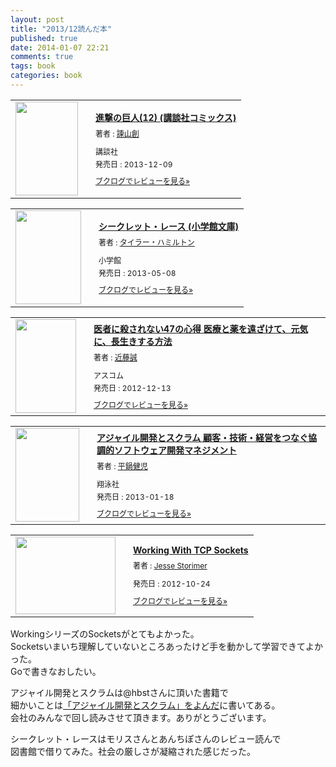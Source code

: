 ```yaml
---
layout: post
title: "2013/12読んだ本"
published: true
date: 2014-01-07 22:21
comments: true
tags: book
categories: book
---
```



<div class="booklog_html"><table><tr><td class="booklog_html_image"><a href="http://www.amazon.co.jp/%E9%80%B2%E6%92%83%E3%81%AE%E5%B7%A8%E4%BA%BA-12-%E8%AC%9B%E8%AB%87%E7%A4%BE%E3%82%B3%E3%83%9F%E3%83%83%E3%82%AF%E3%82%B9-%E8%AB%AB%E5%B1%B1-%E5%89%B5/dp/4063949761%3FSubscriptionId%3D0AVSM5SVKRWTFMG7ZR82%26tag%3D13nightcrows-22%26linkCode%3Dxm2%26camp%3D2025%26creative%3D165953%26creativeASIN%3D4063949761" target="_blank"><img src="http://ecx.images-amazon.com/images/I/51YseUTwzIL._SL160_.jpg" width="100" height="150" style="border:0;border-radius:0;" /></a></td><td class="booklog_html_info" style="padding-left:20px;"><div class="booklog_html_title" style="margin-bottom:10px;font-size:14px;font-weight:bold;"><a href="http://www.amazon.co.jp/%E9%80%B2%E6%92%83%E3%81%AE%E5%B7%A8%E4%BA%BA-12-%E8%AC%9B%E8%AB%87%E7%A4%BE%E3%82%B3%E3%83%9F%E3%83%83%E3%82%AF%E3%82%B9-%E8%AB%AB%E5%B1%B1-%E5%89%B5/dp/4063949761%3FSubscriptionId%3D0AVSM5SVKRWTFMG7ZR82%26tag%3D13nightcrows-22%26linkCode%3Dxm2%26camp%3D2025%26creative%3D165953%26creativeASIN%3D4063949761" target="_blank">進撃の巨人(12) (講談社コミックス)</a></div><div style="margin-bottom:10px;"><div class="booklog_html_author" style="margin-bottom:15px;font-size:12px;;line-height:1.2em">著者 : <a href="http://booklog.jp/author/%E8%AB%AB%E5%B1%B1%E5%89%B5" target="_blank">諫山創</a></div><div class="booklog_html_manufacturer" style="margin-bottom:5px;font-size:12px;;line-height:1.2em">講談社</div><div class="booklog_html_release" style="font-size:12px;;line-height:1.2em">発売日 : 2013-12-09</div></div><div class="booklog_html_link_amazon"><a href="http://booklog.jp/item/1/4063949761" style="font-size:12px;" target="_blank">ブクログでレビューを見る»</a></div></td></tr></table></div>

<div class="booklog_html"><table><tr><td class="booklog_html_image"><a href="http://www.amazon.co.jp/%E3%82%B7%E3%83%BC%E3%82%AF%E3%83%AC%E3%83%83%E3%83%88%E3%83%BB%E3%83%AC%E3%83%BC%E3%82%B9-%E5%B0%8F%E5%AD%A6%E9%A4%A8%E6%96%87%E5%BA%AB-%E3%82%BF%E3%82%A4%E3%83%A9%E3%83%BC-%E3%83%8F%E3%83%9F%E3%83%AB%E3%83%88%E3%83%B3/dp/4094088016%3FSubscriptionId%3D0AVSM5SVKRWTFMG7ZR82%26tag%3D13nightcrows-22%26linkCode%3Dxm2%26camp%3D2025%26creative%3D165953%26creativeASIN%3D4094088016" target="_blank"><img src="http://ecx.images-amazon.com/images/I/51nNXE4UM2L._SL160_.jpg" width="105" height="150" style="border:0;border-radius:0;" /></a></td><td class="booklog_html_info" style="padding-left:20px;"><div class="booklog_html_title" style="margin-bottom:10px;font-size:14px;font-weight:bold;"><a href="http://www.amazon.co.jp/%E3%82%B7%E3%83%BC%E3%82%AF%E3%83%AC%E3%83%83%E3%83%88%E3%83%BB%E3%83%AC%E3%83%BC%E3%82%B9-%E5%B0%8F%E5%AD%A6%E9%A4%A8%E6%96%87%E5%BA%AB-%E3%82%BF%E3%82%A4%E3%83%A9%E3%83%BC-%E3%83%8F%E3%83%9F%E3%83%AB%E3%83%88%E3%83%B3/dp/4094088016%3FSubscriptionId%3D0AVSM5SVKRWTFMG7ZR82%26tag%3D13nightcrows-22%26linkCode%3Dxm2%26camp%3D2025%26creative%3D165953%26creativeASIN%3D4094088016" target="_blank">シークレット・レース (小学館文庫)</a></div><div style="margin-bottom:10px;"><div class="booklog_html_author" style="margin-bottom:15px;font-size:12px;;line-height:1.2em">著者 : <a href="http://booklog.jp/author/%E3%82%BF%E3%82%A4%E3%83%A9%E3%83%BC%E3%83%BB%E3%83%8F%E3%83%9F%E3%83%AB%E3%83%88%E3%83%B3" target="_blank">タイラー・ハミルトン</a></div><div class="booklog_html_manufacturer" style="margin-bottom:5px;font-size:12px;;line-height:1.2em">小学館</div><div class="booklog_html_release" style="font-size:12px;;line-height:1.2em">発売日 : 2013-05-08</div></div><div class="booklog_html_link_amazon"><a href="http://booklog.jp/item/1/4094088016" style="font-size:12px;" target="_blank">ブクログでレビューを見る»</a></div></td></tr></table></div>

<div class="booklog_html"><table><tr><td class="booklog_html_image"><a href="http://www.amazon.co.jp/%E5%8C%BB%E8%80%85%E3%81%AB%E6%AE%BA%E3%81%95%E3%82%8C%E3%81%AA%E3%81%8447%E3%81%AE%E5%BF%83%E5%BE%97-%E5%8C%BB%E7%99%82%E3%81%A8%E8%96%AC%E3%82%92%E9%81%A0%E3%81%96%E3%81%91%E3%81%A6%E3%80%81%E5%85%83%E6%B0%97%E3%81%AB%E3%80%81%E9%95%B7%E7%94%9F%E3%81%8D%E3%81%99%E3%82%8B%E6%96%B9%E6%B3%95-%E8%BF%91%E8%97%A4-%E8%AA%A0/dp/4776207648%3FSubscriptionId%3D0AVSM5SVKRWTFMG7ZR82%26tag%3D13nightcrows-22%26linkCode%3Dxm2%26camp%3D2025%26creative%3D165953%26creativeASIN%3D4776207648" target="_blank"><img src="http://ecx.images-amazon.com/images/I/51bHYxcIkhL._SL160_.jpg" width="97" height="150" style="border:0;border-radius:0;" /></a></td><td class="booklog_html_info" style="padding-left:20px;"><div class="booklog_html_title" style="margin-bottom:10px;font-size:14px;font-weight:bold;"><a href="http://www.amazon.co.jp/%E5%8C%BB%E8%80%85%E3%81%AB%E6%AE%BA%E3%81%95%E3%82%8C%E3%81%AA%E3%81%8447%E3%81%AE%E5%BF%83%E5%BE%97-%E5%8C%BB%E7%99%82%E3%81%A8%E8%96%AC%E3%82%92%E9%81%A0%E3%81%96%E3%81%91%E3%81%A6%E3%80%81%E5%85%83%E6%B0%97%E3%81%AB%E3%80%81%E9%95%B7%E7%94%9F%E3%81%8D%E3%81%99%E3%82%8B%E6%96%B9%E6%B3%95-%E8%BF%91%E8%97%A4-%E8%AA%A0/dp/4776207648%3FSubscriptionId%3D0AVSM5SVKRWTFMG7ZR82%26tag%3D13nightcrows-22%26linkCode%3Dxm2%26camp%3D2025%26creative%3D165953%26creativeASIN%3D4776207648" target="_blank">医者に殺されない47の心得 医療と薬を遠ざけて、元気に、長生きする方法</a></div><div style="margin-bottom:10px;"><div class="booklog_html_author" style="margin-bottom:15px;font-size:12px;;line-height:1.2em">著者 : <a href="http://booklog.jp/author/%E8%BF%91%E8%97%A4%E8%AA%A0" target="_blank">近藤誠</a></div><div class="booklog_html_manufacturer" style="margin-bottom:5px;font-size:12px;;line-height:1.2em">アスコム</div><div class="booklog_html_release" style="font-size:12px;;line-height:1.2em">発売日 : 2012-12-13</div></div><div class="booklog_html_link_amazon"><a href="http://booklog.jp/item/1/4776207648" style="font-size:12px;" target="_blank">ブクログでレビューを見る»</a></div></td></tr></table></div>

<div class="booklog_html"><table><tr><td class="booklog_html_image"><a href="http://www.amazon.co.jp/%E3%82%A2%E3%82%B8%E3%83%A3%E3%82%A4%E3%83%AB%E9%96%8B%E7%99%BA%E3%81%A8%E3%82%B9%E3%82%AF%E3%83%A9%E3%83%A0-%E9%A1%A7%E5%AE%A2%E3%83%BB%E6%8A%80%E8%A1%93%E3%83%BB%E7%B5%8C%E5%96%B6%E3%82%92%E3%81%A4%E3%81%AA%E3%81%90%E5%8D%94%E8%AA%BF%E7%9A%84%E3%82%BD%E3%83%95%E3%83%88%E3%82%A6%E3%82%A7%E3%82%A2%E9%96%8B%E7%99%BA%E3%83%9E%E3%83%8D%E3%82%B8%E3%83%A1%E3%83%B3%E3%83%88-%E5%B9%B3%E9%8D%8B-%E5%81%A5%E5%85%90/dp/4798129704%3FSubscriptionId%3D0AVSM5SVKRWTFMG7ZR82%26tag%3D13nightcrows-22%26linkCode%3Dxm2%26camp%3D2025%26creative%3D165953%26creativeASIN%3D4798129704" target="_blank"><img src="http://ecx.images-amazon.com/images/I/41qg6STGdqL._SL160_.jpg" width="102" height="150" style="border:0;border-radius:0;" /></a></td><td class="booklog_html_info" style="padding-left:20px;"><div class="booklog_html_title" style="margin-bottom:10px;font-size:14px;font-weight:bold;"><a href="http://www.amazon.co.jp/%E3%82%A2%E3%82%B8%E3%83%A3%E3%82%A4%E3%83%AB%E9%96%8B%E7%99%BA%E3%81%A8%E3%82%B9%E3%82%AF%E3%83%A9%E3%83%A0-%E9%A1%A7%E5%AE%A2%E3%83%BB%E6%8A%80%E8%A1%93%E3%83%BB%E7%B5%8C%E5%96%B6%E3%82%92%E3%81%A4%E3%81%AA%E3%81%90%E5%8D%94%E8%AA%BF%E7%9A%84%E3%82%BD%E3%83%95%E3%83%88%E3%82%A6%E3%82%A7%E3%82%A2%E9%96%8B%E7%99%BA%E3%83%9E%E3%83%8D%E3%82%B8%E3%83%A1%E3%83%B3%E3%83%88-%E5%B9%B3%E9%8D%8B-%E5%81%A5%E5%85%90/dp/4798129704%3FSubscriptionId%3D0AVSM5SVKRWTFMG7ZR82%26tag%3D13nightcrows-22%26linkCode%3Dxm2%26camp%3D2025%26creative%3D165953%26creativeASIN%3D4798129704" target="_blank">アジャイル開発とスクラム 顧客・技術・経営をつなぐ協調的ソフトウェア開発マネジメント</a></div><div style="margin-bottom:10px;"><div class="booklog_html_author" style="margin-bottom:15px;font-size:12px;;line-height:1.2em">著者 : <a href="http://booklog.jp/author/%E5%B9%B3%E9%8D%8B%E5%81%A5%E5%85%90" target="_blank">平鍋健児</a></div><div class="booklog_html_manufacturer" style="margin-bottom:5px;font-size:12px;;line-height:1.2em">翔泳社</div><div class="booklog_html_release" style="font-size:12px;;line-height:1.2em">発売日 : 2013-01-18</div></div><div class="booklog_html_link_amazon"><a href="http://booklog.jp/item/1/4798129704" style="font-size:12px;" target="_blank">ブクログでレビューを見る»</a></div></td></tr></table></div>

<div class="booklog_html"><table><tr><td class="booklog_html_image"><a href="http://www.amazon.co.jp/Working-With-Sockets-Jesse-Storimer-ebook/dp/B00BPYT6PK%3FSubscriptionId%3D0AVSM5SVKRWTFMG7ZR82%26tag%3D13nightcrows-22%26linkCode%3Dxm2%26camp%3D2025%26creative%3D165953%26creativeASIN%3DB00BPYT6PK" target="_blank"><img src="http://ecx.images-amazon.com/images/I/51uNC60Jm4L._SL160_.jpg" width="160" height="124" style="border:0;border-radius:0;" /></a></td><td class="booklog_html_info" style="padding-left:20px;"><div class="booklog_html_title" style="margin-bottom:10px;font-size:14px;font-weight:bold;"><a href="http://www.amazon.co.jp/Working-With-Sockets-Jesse-Storimer-ebook/dp/B00BPYT6PK%3FSubscriptionId%3D0AVSM5SVKRWTFMG7ZR82%26tag%3D13nightcrows-22%26linkCode%3Dxm2%26camp%3D2025%26creative%3D165953%26creativeASIN%3DB00BPYT6PK" target="_blank">Working With TCP Sockets</a></div><div style="margin-bottom:10px;"><div class="booklog_html_author" style="margin-bottom:15px;font-size:12px;;line-height:1.2em">著者 : <a href="http://booklog.jp/author/Jesse+Storimer" target="_blank">Jesse Storimer</a></div><div class="booklog_html_manufacturer" style="margin-bottom:5px;font-size:12px;;line-height:1.2em"></div><div class="booklog_html_release" style="font-size:12px;;line-height:1.2em">発売日 : 2012-10-24</div></div><div class="booklog_html_link_amazon"><a href="http://booklog.jp/item/1/B00BPYT6PK" style="font-size:12px;" target="_blank">ブクログでレビューを見る»</a></div></td></tr></table></div>  
  
WorkingシリーズのSocketsがとてもよかった。  
Socketsいまいち理解していないところあったけど手を動かして学習できてよかった。  
Goで書きなおしたい。  
  
アジャイル開発とスクラムは@hbstさんに頂いた書籍で  
細かいことは[「アジャイル開発とスクラム」をよんだ](http://blog.kenjiskywalker.org/blog/2013/12/29/agile-and-scram/)に書いてある。  
会社のみんなで回し読みさせて頂きます。ありがとうございます。  
  
シークレット・レースはモリスさんとあんちぽさんのレビュー読んで  
図書館で借りてみた。社会の厳しさが凝縮された感じだった。

